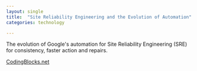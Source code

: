 ```yaml
---
layout: single
title:  "Site Reliability Engineering and the Evolution of Automation"
categories: technology

---
```

The evolution of Google's automation for Site Reliability Engineering (SRE) for consistency, faster action and repairs.

[CodingBlocks.net](https://www.codingblocks.net/podcast/more-evolution-of-automation/)

